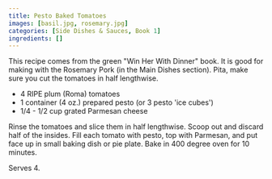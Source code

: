 ```yaml
---
title: Pesto Baked Tomatoes
images: [basil.jpg, rosemary.jpg]
categories: [Side Dishes & Sauces, Book 1]
ingredients: []
---
```



 This recipe comes from the
green "Win Her With Dinner" book. It is good for making with the
Rosemary Pork (in the Main Dishes section). Pita, make sure you cut the
tomatoes in half lengthwise.

-   4 RIPE plum (Roma) tomatoes
-   1 container (4 oz.) prepared pesto (or 3 pesto 'ice cubes')
-   1/4 - 1/2 cup grated Parmesan cheese

Rinse the tomatoes and slice them in half lengthwise. Scoop out and
discard half of the insides. Fill each tomato with pesto, top with
Parmesan, and put face up in small baking dish or pie plate. Bake in 400
degree oven for 10 minutes.

Serves 4.

 